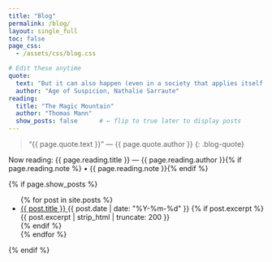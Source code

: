 ```yaml
---
title: "Blog"
permalink: /blog/
layout: single_full
toc: false
page_css:
  - /assets/css/blog.css

# Edit these anytime
quote:
  text: "But it can also happen (even in a society that applies itself to being the fairest and best designed for assuring the harmonious development of all its members: this may be stated as a certainty without any risk of being mistaken) that isolated, maladjusted, lonely individuals, morbidly attached to their childhood, withdrawn into themselves and cultivating a more or less conscious taste for a certain form of defeat, by giving in to an apparently useless obsession, succeed in digging up and laying bare a fragment of reality that is still unknown."
  author: "Age of Suspicion, Nathalie Sarraute"
reading:
  title: "The Magic Mountain"
  author: "Thomas Mann"
  show_posts: false      # ← flip to true later to display posts
---
```


<!-- Top quote (compact) -->
> “{{ page.quote.text }}”
> <span class="blog-quote__author">— {{ page.quote.author }}</span>
{: .blog-quote}

<!-- Now reading (single line) -->
<div class="now-reading now-reading--inline">
  <span class="now-reading__label">Now reading:</span>
  <span class="now-reading__text">
    {{ page.reading.title }} — {{ page.reading.author }}{% if page.reading.note %} • {{ page.reading.note }}{% endif %}
  </span>
</div>


{% if page.show_posts %}
<ul class="blog-list">
{% for post in site.posts %}
  <li class="blog-item">
    <a class="blog-link" href="{{ post.url | relative_url }}">
      <span class="blog-title">{{ post.title }}</span>
    </a>
    <span class="blog-meta">{{ post.date | date: "%Y-%m-%d" }}</span>
    {% if post.excerpt %}
      <div class="blog-excerpt">{{ post.excerpt | strip_html | truncate: 200 }}</div>
    {% endif %}
  </li>
{% endfor %}
</ul>
{% endif %}
